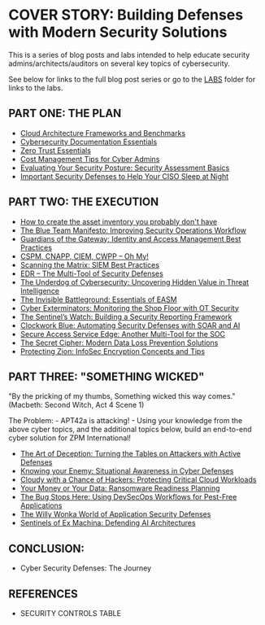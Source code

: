 # COVER STORY: Building Defenses with Modern Security Solutions

This is a series of blog posts and labs intended to help educate security admins/architects/auditors on several key topics of cybersecurity.

See below for links to the full blog post series or go to the [LABS](https://github.com/SpiderLabs/zpminternational/blob/main/LABS/TOC.md) folder for links to the labs.

## PART ONE: THE PLAN

- [Cloud Architecture Frameworks and Benchmarks](https://www.trustwave.com/en-us/resources/blogs/spiderlabs-blog/cloud-architecture-frameworks-and-benchmarks)
- [Cybersecurity Documentation Essentials](https://www.trustwave.com/en-us/resources/blogs/spiderlabs-blog/cybersecurity-documentation-essentials)
- [Zero Trust Essentials](https://www.trustwave.com/en-us/resources/blogs/spiderlabs-blog/zero-trust-essentials)
- [Cost Management Tips for Cyber Admins](https://www.trustwave.com/en-us/resources/blogs/spiderlabs-blog/cost-management-tips-for-cyber-admins)
- [Evaluating Your Security Posture: Security Assessment Basics](https://www.trustwave.com/en-us/resources/blogs/spiderlabs-blog/evaluating-your-security-posture-security-assessment-basics)
- [Important Security Defenses to Help Your CISO Sleep at Night](https://www.trustwave.com/en-us/resources/blogs/spiderlabs-blog/important-security-defenses-to-help-your-ciso-sleep-at-night/)

## PART TWO: THE EXECUTION

- [How to create the asset inventory you probably don't have](https://www.trustwave.com/en-us/resources/blogs/spiderlabs-blog/how-to-create-the-asset-inventory-you-probably-dont-have/)
- [The Blue Team Manifesto: Improving Security Operations Workflow](https://www.trustwave.com/en-us/resources/blogs/spiderlabs-blog/tips-for-optimizing-your-security-operations-framework/)
- [Guardians of the Gateway:  Identity and Access Management Best Practices](https://www.trustwave.com/en-us/resources/blogs/spiderlabs-blog/guardians-of-the-gateway-identity-and-access-management-best-practices/)
- [CSPM, CNAPP, CIEM, CWPP – Oh My!](https://www.trustwave.com/en-us/resources/blogs/spiderlabs-blog/cnapp-cspm-ciem-cwpp-oh-my/)
- [Scanning the Matrix: SIEM Best Practices](https://www.trustwave.com/en-us/resources/blogs/spiderlabs-blog/scanning-the-matrix-siem-best-practices/)
- [EDR – The Multi-Tool of Security Defenses](https://www.trustwave.com/en-us/resources/blogs/spiderlabs-blog/edr-the-multi-tool-of-security-defenses/)
- [The Underdog of Cybersecurity: Uncovering Hidden Value in Threat Intelligence](https://www.trustwave.com/en-us/resources/blogs/spiderlabs-blog/the-underdog-of-cybersecurity-uncovering-hidden-value-in-threat-intelligence/)
- [The Invisible Battleground: Essentials of EASM](https://www.trustwave.com/en-us/resources/blogs/spiderlabs-blog/the-invisible-battleground-essentials-of-easm/)
- [Cyber Exterminators: Monitoring the Shop Floor with OT Security](https://www.trustwave.com/en-us/resources/blogs/spiderlabs-blog/cyber-exterminators-monitoring-the-shop-floor-with-ot-security/)
- [The Sentinel’s Watch: Building a Security Reporting Framework](https://www.trustwave.com/en-us/resources/blogs/spiderlabs-blog/the-sentinels-watch-building-a-security-reporting-framework/)
- [Clockwork Blue: Automating Security Defenses with SOAR and AI](https://www.trustwave.com/en-us/resources/blogs/spiderlabs-blog/clockwork-blue-automating-security-defenses-with-soar-and-ai/)
- [Secure Access Service Edge: Another Multi-Tool for the SOC](https://www.trustwave.com/en-us/resources/blogs/spiderlabs-blog/secure-access-service-edge-another-multi-tool-for-the-soc/)
- [The Secret Cipher: Modern Data Loss Prevention Solutions](https://www.trustwave.com/en-us/resources/blogs/spiderlabs-blog/the-secret-cipher-modern-data-loss-prevention-solutions/)
- [Protecting Zion: InfoSec Encryption Concepts and Tips](https://www.trustwave.com/en-us/resources/blogs/spiderlabs-blog/protecting-zion-infosec-encryption-concepts-and-tips/)

## PART THREE: "SOMETHING WICKED"
"By the pricking of my thumbs, Something wicked this way comes." (Macbeth: Second Witch, Act 4 Scene 1)

The Problem:
	- APT42a is attacking!
 	- Using your knowledge from the above cyber topics, and the additional topics below, build an end-to-end cyber solution for ZPM International!

- [The Art of Deception: Turning the Tables on Attackers with Active Defenses](https://www.trustwave.com/en-us/resources/blogs/spiderlabs-blog/the-art-of-deception-turning-the-tables-on-attackers-with-active-defenses/)
- [Knowing your Enemy: Situational Awareness in Cyber Defenses](https://www.trustwave.com/en-us/resources/blogs/spiderlabs-blog/knowing-your-enemy-situational-awareness-in-cyber-defenses/)
- [Cloudy with a Chance of Hackers: Protecting Critical Cloud Workloads](https://www.trustwave.com/en-us/resources/blogs/spiderlabs-blog/cloudy-with-a-chance-of-hackers-protecting-critical-cloud-workloads/)
- [Your Money or Your Data: Ransomware Readiness Planning](https://www.trustwave.com/en-us/resources/blogs/spiderlabs-blog/your-money-or-your-data-ransomware-readiness-planning/)
- [The Bug Stops Here: Using DevSecOps Workflows for Pest-Free Applications](https://www.trustwave.com/en-us/resources/blogs/spiderlabs-blog/the-bug-stops-here-using-devsecops-workflows-for-pest-free-applications/)
- [The Willy Wonka World of Application Security Defenses](https://www.trustwave.com/en-us/resources/blogs/spiderlabs-blog/the-willy-wonka-world-of-application-security-defenses/)
- [Sentinels of Ex Machina: Defending AI Architectures](https://www.trustwave.com/en-us/resources/blogs/spiderlabs-blog/sentinels-of-ex-machina-defending-ai-architectures/)

## CONCLUSION:
- Cyber Security Defenses: The Journey

## REFERENCES
- SECURITY CONTROLS TABLE

